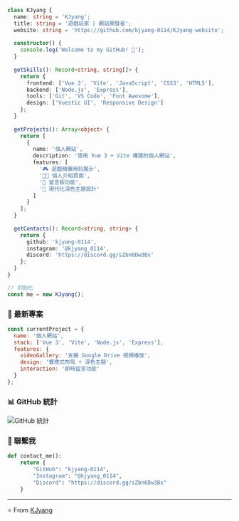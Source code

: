 ```typescript
class KJyang {
  name: string = 'KJyang';
  title: string = '遊戲玩家 | 網站開發者';
  website: string = 'https://github.com/kjyang-0114/KJyang-website';
  
  constructor() {
    console.log('Welcome to my GitHub! 👋');
  }
  
  getSkills(): Record<string, string[]> {
    return {
      frontend: ['Vue 3', 'Vite', 'JavaScript', 'CSS3', 'HTML5'],
      backend: ['Node.js', 'Express'],
      tools: ['Git', 'VS Code', 'Font Awesome'],
      design: ['Vuestic UI', 'Responsive Design']
    };
  }
  
  getProjects(): Array<object> {
    return [
      {
        name: '個人網站',
        description: '使用 Vue 3 + Vite 構建的個人網站',
        features: [
          '🎮 遊戲精華時刻展示',
          '👨‍💻 個人介紹頁面',
          '📝 留言板功能',
          '🎨 現代化深色主題設計'
        ]
      }
    ];
  }
  
  getContacts(): Record<string, string> {
    return {
      github: 'kjyang-0114',
      instagram: '@kjyang_0114',
      discord: 'https://discord.gg/sZbn6Dw3Bx'
    };
  }
}

// 初始化
const me = new KJyang();
```

### 🎯 最新專案

```javascript
const currentProject = {
  name: '個人網站',
  stack: ['Vue 3', 'Vite', 'Node.js', 'Express'],
  features: {
    videoGallery: '支援 Google Drive 視頻播放',
    design: '響應式布局 + 深色主題',
    interaction: '即時留言功能'
  }
};
```

### 📊 GitHub 統計

![GitHub 統計](https://github-readme-stats.vercel.app/api?username=kjyang-0114&show_icons=true&theme=dark)

### 🤝 聯繫我

```python
def contact_me():
    return {
        "GitHub": "kjyang-0114",
        "Instagram": "@kjyang_0114",
        "Discord": "https://discord.gg/sZbn6Dw3Bx"
    }
```

---
⭐️ From [KJyang](https://github.com/kjyang-0114)
